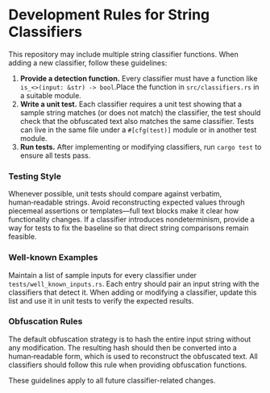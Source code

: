 # Development Rules for String Classifiers

This repository may include multiple string classifier functions. When adding a new classifier, follow these guidelines:

1. **Provide a detection function.** Every classifier must have a function like `is_<>(input: &str) -> bool`.Place the function in `src/classifiers.rs` in a suitable module.
2. **Write a unit test.** Each classifier requires a unit test showing that a sample string matches (or does not match) the classifier, the test should check that the obfuscated text also matches the same classifier. Tests can live in the same file under a `#[cfg(test)]` module or in another test module. 
3. **Run tests.** After implementing or modifying classifiers, run `cargo test` to ensure all tests pass.

### Testing Style

Whenever possible, unit tests should compare against verbatim, human‑readable
strings. Avoid reconstructing expected values through piecemeal assertions or
templates—full text blocks make it clear how functionality changes. If a
classifier introduces nondeterminism, provide a way for tests to fix the
baseline so that direct string comparisons remain feasible.

### Well-known Examples

Maintain a list of sample inputs for every classifier under `tests/well_known_inputs.rs`.
Each entry should pair an input string with the classifiers that detect it.
When adding or modifying a classifier, update this list and use it in unit tests
to verify the expected results.

### Obfuscation Rules

The default obfuscation strategy is to hash the entire input string without any
modification. The resulting hash should then be converted into a human‑readable
form, which is used to reconstruct the obfuscated text. All classifiers should
follow this rule when providing obfuscation functions.

These guidelines apply to all future classifier-related changes.
